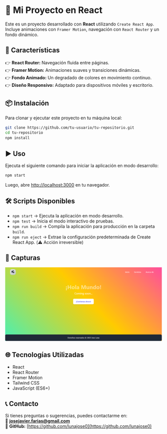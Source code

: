 # 🌟 Mi Proyecto en React  

Este es un proyecto desarrollado con **React** utilizando `Create React App`. Incluye animaciones con `Framer Motion`, navegación con `React Router` y un fondo dinámico.  

## 🚀 Características  
👉 **React Router:** Navegación fluida entre páginas.  
👉 **Framer Motion:** Animaciones suaves y transiciones dinámicas.  
👉 **Fondo Animado:** Un degradado de colores en movimiento continuo.  
👉 **Diseño Responsivo:** Adaptado para dispositivos móviles y escritorio.  

## 📦 Instalación  
Para clonar y ejecutar este proyecto en tu máquina local:  
```bash  
git clone https://github.com/tu-usuario/tu-repositorio.git  
cd tu-repositorio  
npm install  
```

## ▶️ Uso  
Ejecuta el siguiente comando para iniciar la aplicación en modo desarrollo:  
```bash  
npm start  
```
Luego, abre [http://localhost:3000](http://localhost:3000) en tu navegador.  

## 🛠️ Scripts Disponibles  
- `npm start` → Ejecuta la aplicación en modo desarrollo.  
- `npm test` → Inicia el modo interactivo de pruebas.  
- `npm run build` → Compila la aplicación para producción en la carpeta `build`.  
- `npm run eject` → Extrae la configuración predeterminada de Create React App. (⚠️ Acción irreversible)  

## 📸 Capturas  
  ![Captura de pantalla](public/pantalla/web-React-1.png)

## 🌐 Tecnologías Utilizadas  
- React  
- React Router  
- Framer Motion  
- Tailwind CSS  
- JavaScript (ES6+)  


## 📞 Contacto  
Si tienes preguntas o sugerencias, puedes contactarme en:  
📧 **[josejavier.farias@gmail.com](mailto:josejavier.farias@gmail.com)**  
🐙 **GitHub:** [https://github.com/lunajose0](https://github.com/lunajose0)  


